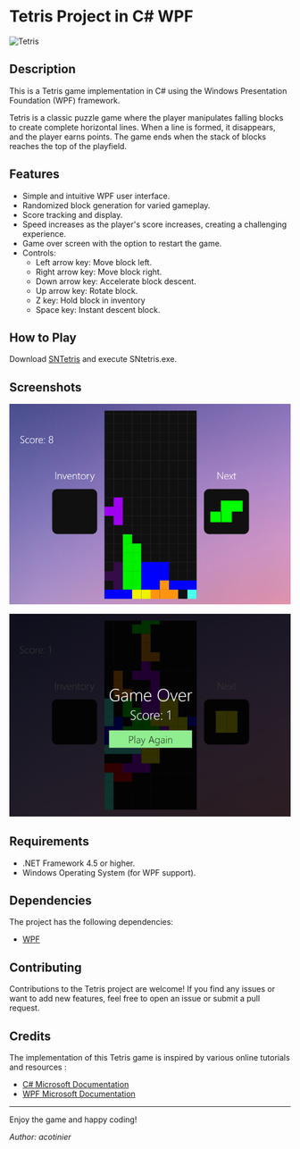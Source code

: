 # Tetris Project in C# WPF

![Tetris](Assets/whiteico.ico)

## Description

This is a Tetris game implementation in C# using the Windows Presentation Foundation (WPF) framework. 

Tetris is a classic puzzle game where the player manipulates falling blocks to create complete horizontal lines. 
When a line is formed, it disappears, and the player earns points. 
The game ends when the stack of blocks reaches the top of the playfield.

## Features

- Simple and intuitive WPF user interface.
- Randomized block generation for varied gameplay.
- Score tracking and display.
- Speed increases as the player's score increases, creating a challenging experience.
- Game over screen with the option to restart the game.
- Controls:
  - Left arrow key: Move block left.
  - Right arrow key: Move block right.
  - Down arrow key: Accelerate block descent.
  - Up arrow key: Rotate block.
  - Z key: Hold block in inventory
  - Space key: Instant descent block.

## How to Play

Download [SNTetris](raw.github.com/acotinier/sntetris/SNTetris.exe) and execute SNtetris.exe.

## Screenshots

![Gameplay](Assets/gameplay.png)

![Game Over](Assets/gameover.png)

## Requirements

- .NET Framework 4.5 or higher.
- Windows Operating System (for WPF support).

## Dependencies

The project has the following dependencies:

- [WPF](https://docs.microsoft.com/en-us/dotnet/desktop/wpf/?view=netdesktop-5.0)

## Contributing

Contributions to the Tetris project are welcome! If you find any issues or want to add new features, feel free to open an issue or submit a pull request.

## Credits

The implementation of this Tetris game is inspired by various online tutorials and resources :

- [C# Microsoft Documentation]([https://www.youtube.com/watch?v=App_KMRRy7g](https://learn.microsoft.com/en-us/dotnet/csharp/))
- [WPF Microsoft Documentation](https://docs.microsoft.com/en-us/dotnet/desktop/wpf/?view=netdesktop-5.0)

---

Enjoy the game and happy coding!

*Author: acotinier*
